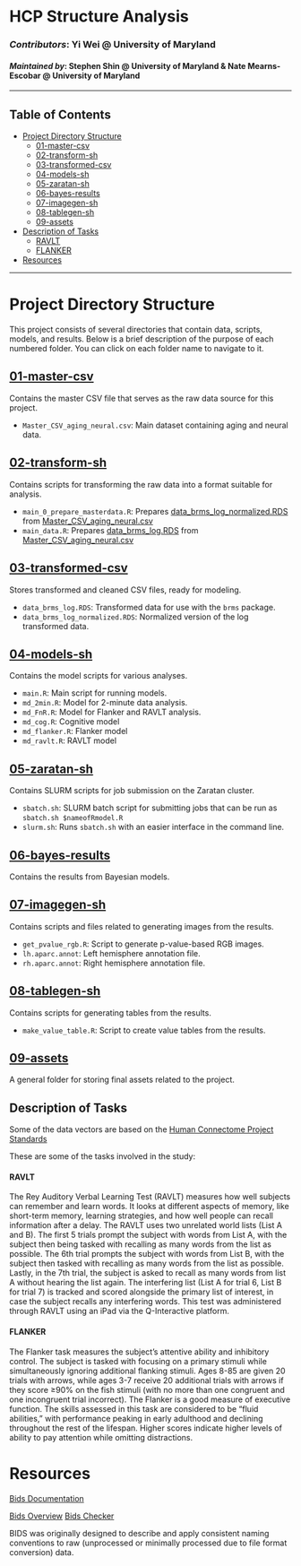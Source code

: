 # **HCP Structure Analysis**
### *Contributors*: Yi Wei @ University of Maryland  
#### *Maintained by*: Stephen Shin @ University of Maryland & Nate Mearns-Escobar @ University of Maryland

---

## **Table of Contents**
- [Project Directory Structure](#project-directory-structure)
  - [01-master-csv](#01-master-csv)
  - [02-transform-sh](#02-transform-sh)
  - [03-transformed-csv](#03-transformed-csv)
  - [04-models-sh](#04-models-sh)
  - [05-zaratan-sh](#05-zaratan-sh)
  - [06-bayes-results](#06-bayes-results)
  - [07-imagegen-sh](#07-imagegen-sh)
  - [08-tablegen-sh](#08-tablegen-sh)
  - [09-assets](#09-assets)
- [Description of Tasks](#description-of-tasks)
    - [RAVLT](#ravlt)
    - [FLANKER](#flanker)
- [Resources](#resources)

---

# Project Directory Structure

This project consists of several directories that contain data, scripts, models, and results. Below is a brief description of the purpose of each numbered folder. You can click on each folder name to navigate to it.

## [01-master-csv](./01-master-csv)
Contains the master CSV file that serves as the raw data source for this project.

- `Master_CSV_aging_neural.csv`: Main dataset containing aging and neural data.

## [02-transform-sh](./02-transform-sh)
Contains scripts for transforming the raw data into a format suitable for analysis.

- `main_0_prepare_masterdata.R`: Prepares [data_brms_log_normalized.RDS](./03-transformed-csv/data_brms_log_normalized.RDS) from [Master_CSV_aging_neural.csv](./01-master-csv/Master_CSV_aging_neural.csv)
- `main_data.R`: Prepares [data_brms_log.RDS](./03-transformed-csv/data_brms_log.RDS) from [Master_CSV_aging_neural.csv](./01-master-csv/Master_CSV_aging_neural.csv)

## [03-transformed-csv](./03-transformed-csv)
Stores transformed and cleaned CSV files, ready for modeling.

- `data_brms_log.RDS`: Transformed data for use with the `brms` package.
- `data_brms_log_normalized.RDS`: Normalized version of the log transformed data.

## [04-models-sh](./04-models-sh)
Contains the model scripts for various analyses.

- `main.R`: Main script for running models.
- `md_2min.R`: Model for 2-minute data analysis.
- `md_FnR.R`: Model for Flanker and RAVLT analysis.
- `md_cog.R`: Cognitive model
- `md_flanker.R`: Flanker model
- `md_ravlt.R`: RAVLT model

## [05-zaratan-sh](./05-zaratan-sh)
Contains SLURM scripts for job submission on the Zaratan cluster.

- `sbatch.sh`: SLURM batch script for submitting jobs that can be run as `sbatch.sh $nameofRmodel.R`
- `slurm.sh`: Runs `sbatch.sh` with an easier interface in the command line.

## [06-bayes-results](./06-bayes-results)
Contains the results from Bayesian models.

## [07-imagegen-sh](./07-imagegen-sh)
Contains scripts and files related to generating images from the results.

- `get_pvalue_rgb.R`: Script to generate p-value-based RGB images.
- `lh.aparc.annot`: Left hemisphere annotation file.
- `rh.aparc.annot`: Right hemisphere annotation file.

## [08-tablegen-sh](./08-tablegen-sh)
Contains scripts for generating tables from the results.

- `make_value_table.R`: Script to create value tables from the results.

## [09-assets](./09-assets)
A general folder for storing final assets related to the project.

## Description of Tasks

Some of the data vectors are based on the [Human Connectome Project Standards](https://www.humanconnectome.org/storage/app/media/documentation/LS2.0/LS_2.0_Release_Appendix_2.pdf)

These are some of the tasks involved in the study:

#### RAVLT
The Rey Auditory Verbal Learning Test (RAVLT) measures how well subjects can remember and learn words. It looks at different aspects of memory, like short-term memory, learning strategies, and how well people can recall information after a delay. The RAVLT uses two unrelated world lists (List A and B). The first 5 trials prompt the subject with words from List A, with the subject then being tasked with recalling as many words from the list as possible. The 6th trial prompts the subject with words from List B, with the subject then tasked with recalling as many words from the list as possible. Lastly, in the 7th trial, the subject is asked to recall as many words from list A without hearing the list again. The interfering list (List A for trial 6, List B for trial 7) is tracked and scored alongside the primary list of interest, in case the subject recalls any interfering words. This test was administered through RAVLT using an iPad via the Q-Interactive platform.

#### FLANKER
The Flanker task measures the subject’s attentive ability and inhibitory control. The subject is tasked with focusing on a primary stimuli while simultaneously ignoring additional flanking stimuli. Ages 8-85 are given 20 trials with arrows, while ages 3-7 receive 20 additional trials with arrows if they score ≥90% on the fish stimuli (with no more than one congruent and one incongruent trial incorrect). The Flanker is a good measure of executive function. The skills assessed in this task are considered to be “fluid abilities,” with performance peaking in early adulthood and declining throughout the rest of the lifespan. Higher scores indicate higher levels of ability to pay attention while omitting distractions.

# Resources
[Bids Documentation](https://bids-specification.readthedocs.io/en/stable/introduction.html)

[Bids Overview](https://oesteban.github.io/ohbm19/#1)
[Bids Checker](https://bids-standard.github.io/bids-validator/)

BIDS was originally designed to describe and apply consistent naming conventions to raw (unprocessed or minimally processed due to file format conversion) data.

[def]: #table-of-contents